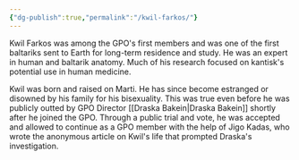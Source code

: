 ```yaml
---
{"dg-publish":true,"permalink":"/kwil-farkos/"}
---
```


Kwil Farkos was among the GPO's first members and was one of the first baltariks sent to Earth for long-term residence and study. He was an expert in human and baltarik anatomy. Much of his research focused on kantisk's potential use in human medicine.

Kwil was born and raised on Marti. He has since become estranged or disowned by his family for his bisexuality. This was true even before he was publicly outted by GPO Director [[Draska Bakein\|Draska Bakein]] shortly after he joined the GPO. Through a public trial and vote, he was accepted and allowed to continue as a GPO member with the help of Jigo Kadas, who wrote the anonymous article on Kwil's life that prompted Draska's investigation.